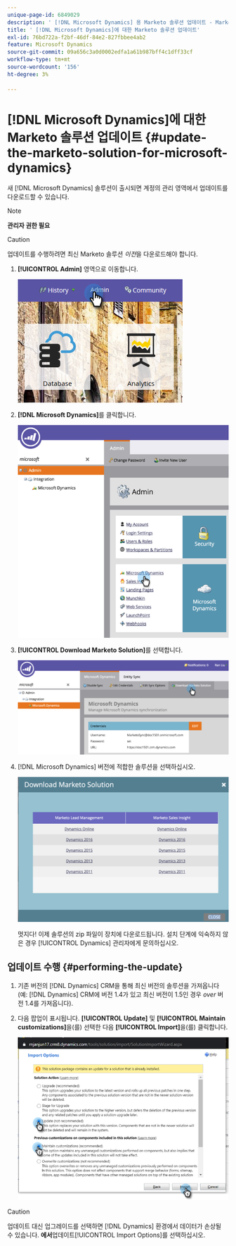 ```yaml
---
unique-page-id: 6849029
description: ' [!DNL Microsoft Dynamics] 용 Marketo 솔루션 업데이트 - Marketo 문서 - 제품 설명서'
title: ' [!DNL Microsoft Dynamics]에 대한 Marketo 솔루션 업데이트'
exl-id: 76bd722a-f2bf-46df-84e2-827fbbee4ab2
feature: Microsoft Dynamics
source-git-commit: 09a656c3a0d0002edfa1a61b987bff4c1dff33cf
workflow-type: tm+mt
source-wordcount: '156'
ht-degree: 3%

---
```


# [!DNL Microsoft Dynamics]에 대한 Marketo 솔루션 업데이트 {#update-the-marketo-solution-for-microsoft-dynamics}

새 [!DNL Microsoft Dynamics] 솔루션이 출시되면 계정의 관리 영역에서 업데이트를 다운로드할 수 있습니다.

>[!NOTE]
>
>**관리자 권한 필요**

>[!CAUTION]
>
>업데이트를 수행하려면 최신 Marketo 솔루션 _이전_&#x200B;을 다운로드해야 합니다.

1. **[!UICONTROL Admin]** 영역으로 이동합니다.

   ![](assets/admin.png)

1. **[!DNL Microsoft Dynamics]**&#x200B;를 클릭합니다.

   ![](assets/image2015-3-16-10-3a51-3a25.png)

1. **[!UICONTROL Download Marketo Solution]**&#x200B;를 선택합니다.

   ![](assets/image2015-3-16-10-3a52-3a1.png)

1. [!DNL Microsoft Dynamics] 버전에 적합한 솔루션을 선택하십시오.

   ![](assets/msd-online.png)

   멋지다! 이제 솔루션의 zip 파일이 장치에 다운로드됩니다. 설치 단계에 익숙하지 않은 경우 [!UICONTROL Dynamics] 관리자에게 문의하십시오.

## 업데이트 수행 {#performing-the-update}

1. 기존 버전의 [!DNL Dynamics] CRM을 통해 최신 버전의 솔루션을 가져옵니다(예: [!DNL Dynamics] CRM에 버전 1.4가 있고 최신 버전이 1.5인 경우 _over_ 버전 1.4를 가져옵니다).

1. 다음 팝업이 표시됩니다. **[!UICONTROL Update]** 및 **[!UICONTROL Maintain customizations]**&#x200B;을(를) 선택한 다음 **[!UICONTROL Import]**&#x200B;을(를) 클릭합니다.

   ![](assets/update-the-marketo-solution-for-microsoft-dynamics-5.png)

>[!CAUTION]
>
>업데이트 대신 업그레이드를 선택하면 [!DNL Dynamics] 환경에서 데이터가 손상될 수 있습니다. **에서**&#x200B;업데이트[!UICONTROL Import Options]를 선택하십시오.
